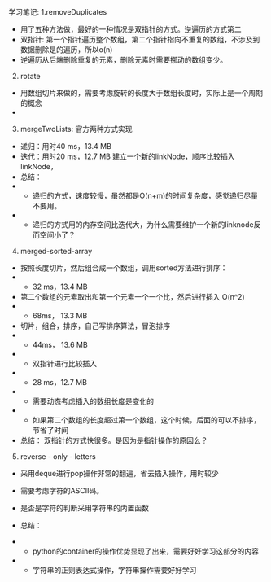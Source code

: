 学习笔记:
1.removeDuplicates
* 用了五种方法做，最好的一种情况是双指针的方式。逆遍历的方式第二
* 双指针: 第一个指针遍历整个数组，第二个指针指向不重复的数组，不涉及到数据删除是的遍历，所以o(n)
* 逆遍历从后端删除重复的元素，删除元素时需要挪动的数组变少。

2. rotate
* 用数组切片来做的，需要考虑旋转的长度大于数组长度时，实际上是一个周期的概念
* 
3. mergeTwoLists: 官方两种方式实现
* 递归：用时40 ms，13.4 MB
* 迭代：用时20 ms，12.7 MB 建立一个新的linkNode，顺序比较插入linkNode，
* 总结： 
* * 递归的方式，速度较慢，虽然都是O(n+m)的时间复杂度，感觉递归尽量不要用。
* * 递归的方式用的内存空间比迭代大，为什么需要维护一个新的linknode反而空间小了？
4. merged-sorted-array
* 按照长度切片，然后组合成一个数组，调用sorted方法进行排序：
* * 32 ms，13.4 MB
* 第二个数组的元素取出和第一个元素一个一个比，然后进行插入 O(n^2)
* * 68ms， 13.3 MB
* 切片，组合，排序，自己写排序算法，冒泡排序
* * 44ms， 13.6 MB
* * 双指针进行比较插入
* * 28 ms，12.7 MB
* * 需要动态考虑插入的数组长度是变化的
* * 如果第二个数组的长度超过第一个数组，这个时候，后面的可以不排序，节省了时间
* 总结：
双指针的方式快很多。是因为是指针操作的原因么？

5. reverse - only - letters
* 采用deque进行pop操作非常的翻遍，省去插入操作，用时较少
* 需要考虑字符的ASCII码。
* 是否是字符的判断采用字符串的内置函数

* 总结： 
* * python的container的操作优势显现了出来，需要好好学习这部分的内容
* * 字符串的正则表达式操作，字符串操作需要好好学习

